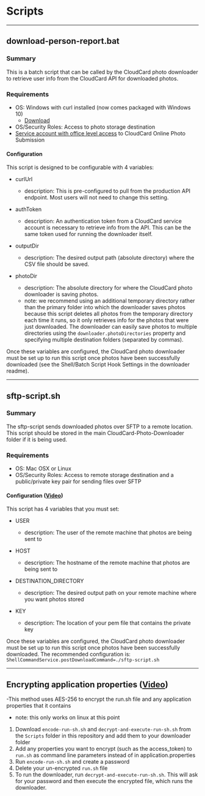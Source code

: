 # Scripts

---

## download-person-report.bat

### Summary

This is a batch script that can be called by the CloudCard photo downloader to retrieve user info from the CloudCard API for downloaded photos. 

### Requirements

- OS: Windows with curl installed (now comes packaged with Windows 10)
  - [Download](https://curl.se/windows/)
- OS/Security Roles: Access to photo storage destination 
- [Service account with office level access](https://sharptop.atlassian.net/wiki/spaces/CCD/pages/1226440705/User+Roles) to CloudCard Online Photo Submission


#### Configuration
This script is designed to be configurable with 4 variables:

- curlUrl
  - description: This is pre-configured to pull from the production API endpoint. Most users will not need to change this setting.

- authToken 
  - description: An authentication token from a CloudCard service account is necessary to retrieve info from the API. This can be the same token used for running the downloader itself. 

- outputDir
  - description: The desired output path (absolute directory) where the CSV file should be saved.

- photoDir
  - description: The absolute directory for where the CloudCard photo downloader is saving photos. 
  - note: we recommend using an additional temporary directory rather than the primary folder into which the downloader saves photos because this script deletes all photos from the temporary directory each time it runs, so it only retrieves info for the photos that were just downloaded. The downloader can easily save photos to multiple directories using the `downloader.photoDirectories` property and specifying multiple destination folders (separated by commas). 


Once these variables are configured, the CloudCard photo downloader must be set up to run this script once photos have been successfully downloaded (see the Shell/Batch Script Hook Settings in the downloader readme).

---

## sftp-script.sh

### Summary

The sftp-script sends downloaded photos over SFTP to a remote location. This script should be stored in the main CloudCard-Photo-Downloader folder if it is being used.

### Requirements

- OS: Mac OSX or Linux
- OS/Security Roles: Access to remote storage destination and a public/private key pair for sending files over SFTP


#### Configuration ([Video](https://video.drift.com/v/abYGbYsT875/))

This script has 4 variables that you must set:

- USER
  - description: The user of the remote machine that photos are being sent to
  
- HOST
  - description: The hostname of the remote machine that photos are being sent to

- DESTINATION_DIRECTORY
  - description: The desired output path on your remote machine where you want photos stored

- KEY
  - description: The location of your pem file that contains the private key


Once these variables are configured, the CloudCard photo downloader must be set up to run this script once photos have been successfully downloaded. The recommended configuration is: `ShellCommandService.postDownloadCommand=./sftp-script.sh`

---

## Encrypting application properties ([Video](https://video.drift.com/v/abZMpJLIB5O/))
-This method uses AES-256 to encrypt the run.sh file and any application properties that it contains
  - note: this only works on linux at this point
  1. Download `encode-run-sh.sh` and `decrypt-and-execute-run-sh.sh` from the `Scripts` folder in this repository and add them to your downloader folder
  2. Add any properties you want to encrypt (such as the access_token) to `run.sh` as command line parameters instead of in application.properties
  3. Run `encode-run-sh.sh` and create a password
  4. Delete your un-encrypted `run.sh` file
  5. To run the downloader, run `decrypt-and-execute-run-sh.sh`. This will ask for your password and then execute the encrypted file, which runs the downloader. 
